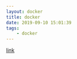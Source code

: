 ```yaml
---
layout: docker
title: docker
date: 2019-09-10 15:01:39
tags:
	- docker
---
```

[link](http://www.ruanyifeng.com/blog/2018/02/docker-tutorial.html)
